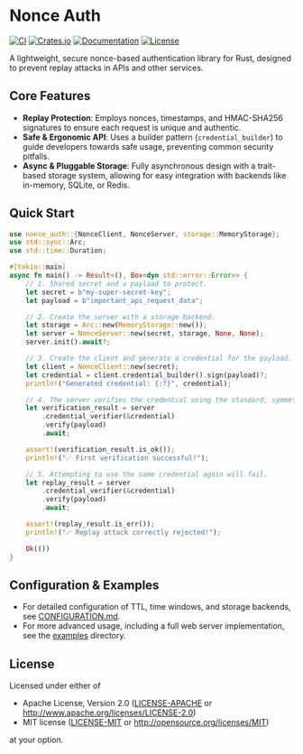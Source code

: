 # Nonce Auth

[![CI](https://github.com/kookyleo/nonce-auth/workflows/CI/badge.svg)](https://github.com/kookyleo/nonce-auth/actions)
[![Crates.io](https://img.shields.io/crates/v/nonce-auth.svg)](https://crates.io/crates/nonce-auth)
[![Documentation](https://docs.rs/nonce-auth/badge.svg)](https://docs.rs/nonce-auth)
[![License](https://img.shields.io/crates/l/nonce-auth.svg)](https://github.com/kookyleo/nonce-auth#license)

A lightweight, secure nonce-based authentication library for Rust, designed to prevent replay attacks in APIs and other services.

## Core Features

- **Replay Protection**: Employs nonces, timestamps, and HMAC-SHA256 signatures to ensure each request is unique and authentic.
- **Safe & Ergonomic API**: Uses a builder pattern (`credential_builder`) to guide developers towards safe usage, preventing common security pitfalls.
- **Async & Pluggable Storage**: Fully asynchronous design with a trait-based storage system, allowing for easy integration with backends like in-memory, SQLite, or Redis.

## Quick Start

```rust
use nonce_auth::{NonceClient, NonceServer, storage::MemoryStorage};
use std::sync::Arc;
use std::time::Duration;

#[tokio::main]
async fn main() -> Result<(), Box<dyn std::error::Error>> {
    // 1. Shared secret and a payload to protect.
    let secret = b"my-super-secret-key";
    let payload = b"important_api_request_data";

    // 2. Create the server with a storage backend.
    let storage = Arc::new(MemoryStorage::new());
    let server = NonceServer::new(secret, storage, None, None);
    server.init().await?;

    // 3. Create the client and generate a credential for the payload.
    let client = NonceClient::new(secret);
    let credential = client.credential_builder().sign(payload)?;
    println!("Generated credential: {:?}", credential);

    // 4. The server verifies the credential using the standard, symmetric method.
    let verification_result = server
        .credential_verifier(&credential)
        .verify(payload)
        .await;

    assert!(verification_result.is_ok());
    println!("✅ First verification successful!");

    // 5. Attempting to use the same credential again will fail.
    let replay_result = server
        .credential_verifier(&credential)
        .verify(payload)
        .await;

    assert!(replay_result.is_err());
    println!("✅ Replay attack correctly rejected!");

    Ok(())
}
```

## Configuration & Examples

- For detailed configuration of TTL, time windows, and storage backends, see [CONFIGURATION.md](CONFIGURATION.md).
- For more advanced usage, including a full web server implementation, see the [examples](examples/) directory.

## License

Licensed under either of

- Apache License, Version 2.0 ([LICENSE-APACHE](LICENSE-APACHE) or http://www.apache.org/licenses/LICENSE-2.0)
- MIT license ([LICENSE-MIT](LICENSE-MIT) or http://opensource.org/licenses/MIT)

at your option.